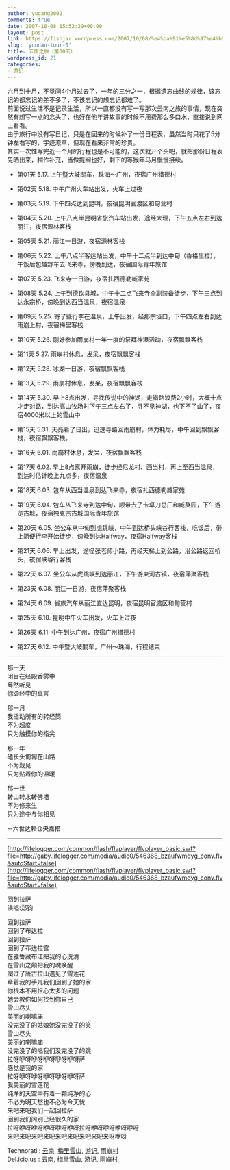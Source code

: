 ```yaml
---
author: yugang2002
comments: true
date: 2007-10-08 15:52:29+00:00
layout: post
link: https://fishjar.wordpress.com/2007/10/08/%e4%ba%91%e5%8d%97%e4%b9%8b%e6%97%85%ef%bc%88%e7%ac%ac00%e5%a4%a9%ef%bc%89/
slug: 'yunnan-tour-0'
title: 云南之旅（第00天）
wordpress_id: 21
categories:
- 游记
---
```


六月到十月，不觉间4个月过去了，一年的三分之一，根据遗忘曲线的规律，该忘记的都忘记的差不多了，不该忘记的想忘记都难了。  
前面说过生活不是记录生活，所以一直都没有写一写那次云南之旅的事情，现在突然有想写一点的念头了，也好在他年讲故事的时候不用费那么多口水，直接说到网上看看。  
由于旅行中没有写日记，只是在回来的时候补了一份日程表，虽然当时只花了5分钟左右写的，字迹潦草，但现在看来非常的珍贵。  
其实一次性写完近一个月的行程也是不可能的，这次就开个头吧，就把那份日程表先晒出来，稍作补充，当做提纲也好，剩下的等猴年马月慢慢接续。






  * 第01天 5.17. 上午暨大岐關车，珠海～广州，夜宿广州猎德村


  * 第02天 5.18. 中午广州火车站出发，火车上过夜


  * 第03天 5.19. 下午四点达到昆明，夜宿昆明官渡区和甸营村


  * 第04天 5.20. 上午八点半昆明省旅汽车站出发，途经大理，下午五点左右到达丽江，夜宿源林客栈


  * 第05天 5.21. 丽江一日游，夜宿源林客栈


  * 第06天 5.22. 上午八点半客运站出发，中午十二点半到达中甸（香格里拉），午饭后包越野车去飞来寺，傍晚到达，夜宿国际青年旅馆


  * 第07天 5.23. 飞来寺一日游，夜宿扎西德勒臧家苑


  * 第08天 5.24. 上午到德钦县城，中午十二点飞来寺全副装备徒步，下午三点到达永宗桥，傍晚到达西当温泉，夜宿温泉


  * 第09天 5.25. 寄了些行李在温泉，上午出发，经那宗垭口，下午四点左右到达雨崩上村，夜宿梅里客栈


  * 第10天 5.26. 刚好参加雨崩村一年一度的祭拜神瀑活动，夜宿飘飘客栈


  * 第11天 5.27. 雨崩村休息，发呆，夜宿飘飘客栈


  * 第12天 5.28. 冰湖一日游，夜宿飘飘客栈


  * 第13天 5.29. 雨崩村休息，发呆，夜宿飘飘客栈


  * 第14天 5.30. 早上8点出发，寻找传说中的神湖，走错路浪费2小时，大概十点才走对路，到达高山牧场时下午三点左右了，寻不见神湖，也下不了山了，夜宿4000米以上的雪山中


  * 第15天 5.31. 天亮看了日出，迅速寻路回雨崩村，体力耗尽，中午回到飘飘客栈，夜宿飘飘客栈。


  * 第16天 6.01. 雨崩村休息，发呆，夜宿飘飘客栈


  * 第17天 6.02. 早上8点离开雨崩，徒步经尼龙村、西当村，再上至西当温泉，到达时估计晚上九点多，夜宿温泉


  * 第18天 6.03. 包车从西当温泉到达飞来寺，夜宿扎西德勒臧家苑


  * 第19天 6.04. 包车从飞来寺到达中甸，顺带去了卡卓刀总厂和臧獒园，下午游览古城，夜宿独克宗古城国际青年旅馆


  * 第20天 6.05. 坐公车从中甸到虎跳峡，中午到达桥头峡谷行客栈，吃饭后，带上简便行李开始徒步，傍晚到达Halfway，夜宿Halfway客栈


  * 第21天 6.06. 早上出发，途径张老师小路，再经天梯上到公路，沿公路返回桥头，夜宿峡谷行客栈


  * 第22天 6.07. 坐公车从虎跳峡到达丽江，下午游束河古镇，夜宿萍聚客栈


  * 第23天 6.08. 丽江一日游，夜宿萍聚客栈


  * 第24天 6.09. 省旅汽车从丽江直达昆明，夜宿昆明官渡区和甸营村


  * 第25天 6.10. 昆明中午火车出发，火车上过夜


  * 第26天 6.11. 中午到达广州，夜宿广州猎德村


  * 第27天 6.12. 中午暨大岐關车，广州～珠海，行程结束




* * *




那一天  
闭目在经殿香雾中  
蓦然听见  
你颂经中的真言  
  
那一月  
我摇动所有的转经筒  
不为超度  
只为触摸你的指尖  
  
那一年  
磕长头匍匐在山路  
不为觐见  
只为贴着你的温暖  
  
那一世  
转山转水转佛塔  
不为修来生  
只为途中与你相见  
  
--六世达赖仓央嘉措




* * *


[http://lifelogger.com/common/flash/flvplayer/flvplayer_basic.swf?file=http://gaby.lifelogger.com/media/audio0/546368_bzaufwmdyg_conv.flv&autoStart=false](http://lifelogger.com/common/flash/flvplayer/flvplayer_basic.swf?file=http://gaby.lifelogger.com/media/audio0/546368_bzaufwmdyg_conv.flv&autoStart=false)


回到拉萨  
演唱:郑钧  
  
回到拉萨  
回到了布达拉  
回到拉萨  
回到了布达拉宫  
在雅鲁藏布江把我的心洗清  
在雪山之颠把我的魂唤醒  
爬过了唐古拉山遇见了雪莲花  
牵着我的手儿我们回到了她的家  
你根本不用担心太多的问题  
她会教你如何找到你自己  
雪山尽头  
美丽的喇嘛庙  
没完没了的姑娘她没完没了的笑  
雪山尽头  
美丽的喇嘛庙  
没完没了的唱我们没完没了的跳  
拉呀咿呀咿呀咿呀咿呀咿呀萨  
感觉是我的家  
拉呀咿呀咿呀咿呀咿呀咿呀萨  
我美丽的雪莲花  
纯净的天空中有着一颗纯净的心  
不必为明天愁也不必为今天忧  
来吧来吧我们一起回拉萨  
回到我们阔别已经很久的家  
拉呀咿呀咿呀咿呀咿呀咿呀拉呀咿呀咿呀咿呀咿呀  
来吧来吧来吧来吧来吧来吧来吧来吧来呀咿呀





  
  Technorati : [云南](http://technorati.com/tag/%E4%BA%91%E5%8D%97), [梅里雪山](http://technorati.com/tag/%E6%A2%85%E9%87%8C%E9%9B%AA%E5%B1%B1), [游记](http://technorati.com/tag/%E6%B8%B8%E8%AE%B0), [雨崩村](http://technorati.com/tag/%E9%9B%A8%E5%B4%A9%E6%9D%91)   
Del.icio.us : [云南](http://del.icio.us/tag/%E4%BA%91%E5%8D%97), [梅里雪山](http://del.icio.us/tag/%E6%A2%85%E9%87%8C%E9%9B%AA%E5%B1%B1), [游记](http://del.icio.us/tag/%E6%B8%B8%E8%AE%B0), [雨崩村](http://del.icio.us/tag/%E9%9B%A8%E5%B4%A9%E6%9D%91) 

